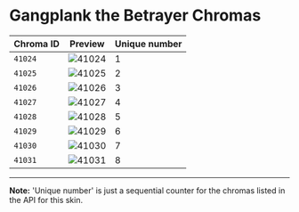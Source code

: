 # Gangplank the Betrayer Chromas

| Chroma ID | Preview | Unique number |
|---|---|---|
| `41024` | ![41024](https://raw.communitydragon.org/latest/plugins/rcp-be-lol-game-data/global/default/v1/champion-chroma-images/41/41024.png) | 1 |
| `41025` | ![41025](https://raw.communitydragon.org/latest/plugins/rcp-be-lol-game-data/global/default/v1/champion-chroma-images/41/41025.png) | 2 |
| `41026` | ![41026](https://raw.communitydragon.org/latest/plugins/rcp-be-lol-game-data/global/default/v1/champion-chroma-images/41/41026.png) | 3 |
| `41027` | ![41027](https://raw.communitydragon.org/latest/plugins/rcp-be-lol-game-data/global/default/v1/champion-chroma-images/41/41027.png) | 4 |
| `41028` | ![41028](https://raw.communitydragon.org/latest/plugins/rcp-be-lol-game-data/global/default/v1/champion-chroma-images/41/41028.png) | 5 |
| `41029` | ![41029](https://raw.communitydragon.org/latest/plugins/rcp-be-lol-game-data/global/default/v1/champion-chroma-images/41/41029.png) | 6 |
| `41030` | ![41030](https://raw.communitydragon.org/latest/plugins/rcp-be-lol-game-data/global/default/v1/champion-chroma-images/41/41030.png) | 7 |
| `41031` | ![41031](https://raw.communitydragon.org/latest/plugins/rcp-be-lol-game-data/global/default/v1/champion-chroma-images/41/41031.png) | 8 |

---

**Note:** 'Unique number' is just a sequential counter for the chromas listed in the API for this skin.